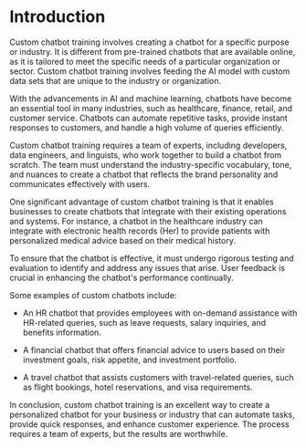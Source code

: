 # Introduction

Custom chatbot training involves creating a chatbot for a specific purpose or industry. It is different from pre-trained chatbots that are available online, as it is tailored to meet the specific needs of a particular organization or sector. Custom chatbot training involves feeding the AI model with custom data sets that are unique to the industry or organization.

With the advancements in AI and machine learning, chatbots have become an essential tool in many industries, such as healthcare, finance, retail, and customer service. Chatbots can automate repetitive tasks, provide instant responses to customers, and handle a high volume of queries efficiently.

Custom chatbot training requires a team of experts, including developers, data engineers, and linguists, who work together to build a chatbot from scratch. The team must understand the industry-specific vocabulary, tone, and nuances to create a chatbot that reflects the brand personality and communicates effectively with users.

One significant advantage of custom chatbot training is that it enables businesses to create chatbots that integrate with their existing operations and systems. For instance, a chatbot in the healthcare industry can integrate with electronic health records (Her) to provide patients with personalized medical advice based on their medical history.

To ensure that the chatbot is effective, it must undergo rigorous testing and evaluation to identify and address any issues that arise. User feedback is crucial in enhancing the chatbot's performance continually.

Some examples of custom chatbots include:

- An HR chatbot that provides employees with on-demand assistance with HR-related queries, such as leave requests, salary inquiries, and benefits information.
    
- A financial chatbot that offers financial advice to users based on their investment goals, risk appetite, and investment portfolio.
    
- A travel chatbot that assists customers with travel-related queries, such as flight bookings, hotel reservations, and visa requirements.
    

In conclusion, custom chatbot training is an excellent way to create a personalized chatbot for your business or industry that can automate tasks, provide quick responses, and enhance customer experience. The process requires a team of experts, but the results are worthwhile.
